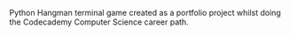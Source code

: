 Python Hangman terminal game created as a portfolio project whilst doing the Codecademy Computer Science career path.


